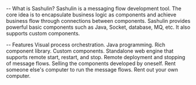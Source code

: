 -- What is Sashulin?
  Sashulin is a messaging flow development tool. The core idea is to encapsulate business logic as components and achieve business flow through connections between components.
  Sashulin provides powerful basic components such as Java, Socket, database, MQ, etc. It also supports custom components.

-- Features
  Visual process orchestration.
  Java programming.
  Rich component library.
  Custom components.
  Standalone web engine that supports remote start, restart, and stop.
  Remote deployment and stopping of message flows.
  Selling the components developed by oneself.
  Rent someone else's computer to run the message flows.
  Rent out your own computer.
